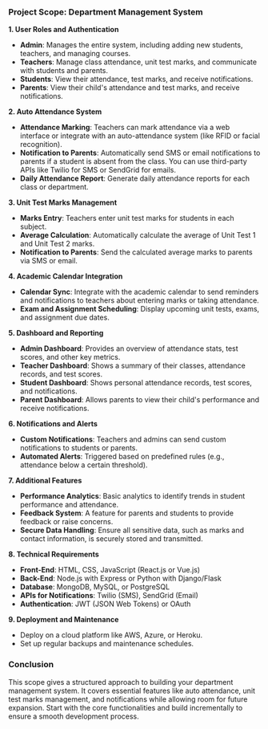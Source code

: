 ### Project Scope: Department Management System

**1. User Roles and Authentication**
   - **Admin**: Manages the entire system, including adding new students, teachers, and managing courses.
   - **Teachers**: Manage class attendance, unit test marks, and communicate with students and parents.
   - **Students**: View their attendance, test marks, and receive notifications.
   - **Parents**: View their child's attendance and test marks, and receive notifications.

**2. Auto Attendance System**
   - **Attendance Marking**: Teachers can mark attendance via a web interface or integrate with an auto-attendance system (like RFID or facial recognition).
   - **Notification to Parents**: Automatically send SMS or email notifications to parents if a student is absent from the class. You can use third-party APIs like Twilio for SMS or SendGrid for emails.
   - **Daily Attendance Report**: Generate daily attendance reports for each class or department.

**3. Unit Test Marks Management**
   - **Marks Entry**: Teachers enter unit test marks for students in each subject.
   - **Average Calculation**: Automatically calculate the average of Unit Test 1 and Unit Test 2 marks.
   - **Notification to Parents**: Send the calculated average marks to parents via SMS or email.

**4. Academic Calendar Integration**
   - **Calendar Sync**: Integrate with the academic calendar to send reminders and notifications to teachers about entering marks or taking attendance.
   - **Exam and Assignment Scheduling**: Display upcoming unit tests, exams, and assignment due dates.

**5. Dashboard and Reporting**
   - **Admin Dashboard**: Provides an overview of attendance stats, test scores, and other key metrics.
   - **Teacher Dashboard**: Shows a summary of their classes, attendance records, and test scores.
   - **Student Dashboard**: Shows personal attendance records, test scores, and notifications.
   - **Parent Dashboard**: Allows parents to view their child's performance and receive notifications.

**6. Notifications and Alerts**
   - **Custom Notifications**: Teachers and admins can send custom notifications to students or parents.
   - **Automated Alerts**: Triggered based on predefined rules (e.g., attendance below a certain threshold).

**7. Additional Features**
   - **Performance Analytics**: Basic analytics to identify trends in student performance and attendance.
   - **Feedback System**: A feature for parents and students to provide feedback or raise concerns.
   - **Secure Data Handling**: Ensure all sensitive data, such as marks and contact information, is securely stored and transmitted.

**8. Technical Requirements**
   - **Front-End**: HTML, CSS, JavaScript (React.js or Vue.js)
   - **Back-End**: Node.js with Express or Python with Django/Flask
   - **Database**: MongoDB, MySQL, or PostgreSQL
   - **APIs for Notifications**: Twilio (SMS), SendGrid (Email)
   - **Authentication**: JWT (JSON Web Tokens) or OAuth

**9. Deployment and Maintenance**
   - Deploy on a cloud platform like AWS, Azure, or Heroku.
   - Set up regular backups and maintenance schedules.

### Conclusion

This scope gives a structured approach to building your department management system. It covers essential features like auto attendance, unit test marks management, and notifications while allowing room for future expansion. Start with the core functionalities and build incrementally to ensure a smooth development process.

